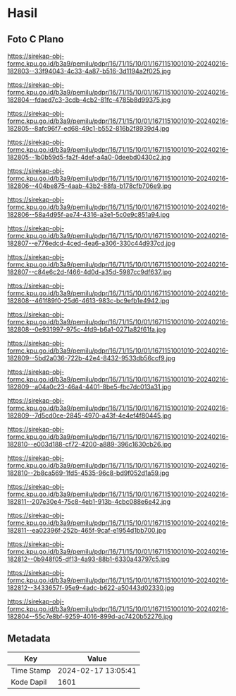 # Hasil

## Foto C Plano

https://sirekap-obj-formc.kpu.go.id/b3a9/pemilu/pdpr/16/71/15/10/01/1671151001010-20240216-182803--33f94043-4c33-4a87-b516-3d1194a2f025.jpg

https://sirekap-obj-formc.kpu.go.id/b3a9/pemilu/pdpr/16/71/15/10/01/1671151001010-20240216-182804--fdaed7c3-3cdb-4cb2-81fc-4785b8d99375.jpg

https://sirekap-obj-formc.kpu.go.id/b3a9/pemilu/pdpr/16/71/15/10/01/1671151001010-20240216-182805--8afc96f7-ed68-49c1-b552-816b2f8939d4.jpg

https://sirekap-obj-formc.kpu.go.id/b3a9/pemilu/pdpr/16/71/15/10/01/1671151001010-20240216-182805--1b0b59d5-fa2f-4def-a4a0-0deebd0430c2.jpg

https://sirekap-obj-formc.kpu.go.id/b3a9/pemilu/pdpr/16/71/15/10/01/1671151001010-20240216-182806--404be875-4aab-43b2-88fa-b178cfb706e9.jpg

https://sirekap-obj-formc.kpu.go.id/b3a9/pemilu/pdpr/16/71/15/10/01/1671151001010-20240216-182806--58a4d95f-ae74-4316-a3e1-5c0e9c851a94.jpg

https://sirekap-obj-formc.kpu.go.id/b3a9/pemilu/pdpr/16/71/15/10/01/1671151001010-20240216-182807--e776edcd-4ced-4ea6-a306-330c44d937cd.jpg

https://sirekap-obj-formc.kpu.go.id/b3a9/pemilu/pdpr/16/71/15/10/01/1671151001010-20240216-182807--c84e6c2d-f466-4d0d-a35d-5987cc9df637.jpg

https://sirekap-obj-formc.kpu.go.id/b3a9/pemilu/pdpr/16/71/15/10/01/1671151001010-20240216-182808--461f89f0-25d6-4613-983c-bc9efb1e4942.jpg

https://sirekap-obj-formc.kpu.go.id/b3a9/pemilu/pdpr/16/71/15/10/01/1671151001010-20240216-182808--0e931997-975c-4fd9-b6a1-0271a82f61fa.jpg

https://sirekap-obj-formc.kpu.go.id/b3a9/pemilu/pdpr/16/71/15/10/01/1671151001010-20240216-182809--5bd2a036-722b-42e4-8432-9533db56ccf9.jpg

https://sirekap-obj-formc.kpu.go.id/b3a9/pemilu/pdpr/16/71/15/10/01/1671151001010-20240216-182809--a04a0c23-46a4-4401-8be5-fbc7dc013a31.jpg

https://sirekap-obj-formc.kpu.go.id/b3a9/pemilu/pdpr/16/71/15/10/01/1671151001010-20240216-182809--7d5cd0ce-2845-4970-a43f-4e4ef4f80445.jpg

https://sirekap-obj-formc.kpu.go.id/b3a9/pemilu/pdpr/16/71/15/10/01/1671151001010-20240216-182810--e003d188-cf72-4200-a889-396c1630cb26.jpg

https://sirekap-obj-formc.kpu.go.id/b3a9/pemilu/pdpr/16/71/15/10/01/1671151001010-20240216-182810--2b8ca569-1fd5-4535-96c8-bd9f052d1a59.jpg

https://sirekap-obj-formc.kpu.go.id/b3a9/pemilu/pdpr/16/71/15/10/01/1671151001010-20240216-182811--207e30e4-75c8-4eb1-913b-4cbc088e6e42.jpg

https://sirekap-obj-formc.kpu.go.id/b3a9/pemilu/pdpr/16/71/15/10/01/1671151001010-20240216-182811--ea02396f-252b-465f-9caf-e1954d1bb700.jpg

https://sirekap-obj-formc.kpu.go.id/b3a9/pemilu/pdpr/16/71/15/10/01/1671151001010-20240216-182812--0b948f05-df13-4a93-88b1-6330a43797c5.jpg

https://sirekap-obj-formc.kpu.go.id/b3a9/pemilu/pdpr/16/71/15/10/01/1671151001010-20240216-182812--3433657f-95e9-4adc-b622-a50443d02330.jpg

https://sirekap-obj-formc.kpu.go.id/b3a9/pemilu/pdpr/16/71/15/10/01/1671151001010-20240216-182804--55c7e8bf-9259-4016-899d-ac7420b52276.jpg


## Metadata

| Key        | Value               |
| ---------- | ------------------- |
| Time Stamp | 2024-02-17 13:05:41 |
| Kode Dapil | 1601                |




